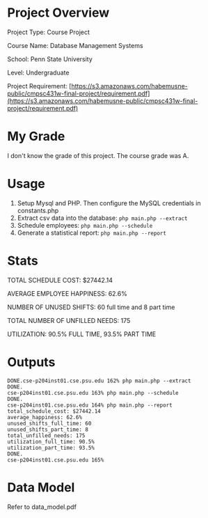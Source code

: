 # Project Overview

Project Type: Course Project

Course Name: Database Management Systems

School: Penn State University

Level: Undergraduate

Project Requirement: [https://s3.amazonaws.com/habemusne-public/cmpsc431w-final-project/requirement.pdf](https://s3.amazonaws.com/habemusne-public/cmpsc431w-final-project/requirement.pdf)


# My Grade

I don't know the grade of this project. The course grade was A.

# Usage

1. Setup Mysql and PHP. Then configure the MySQL credentials in constants.php
2. Extract csv data into the database: `php main.php --extract`
3. Schedule employees: `php main.php --schedule`
4. Generate a statistical report: `php main.php --report`

# Stats

TOTAL SCHEDULE COST: $27442.14

AVERAGE EMPLOYEE HAPPINESS: 62.6%

NUMBER OF UNUSED SHIFTS: 60 full time and 8 part time

TOTAL NUMBER OF UNFILLED NEEDS: 175

UTILIZATION: 90.5% FULL TIME, 93.5% PART TIME

# Outputs

```
DONE.cse-p204inst01.cse.psu.edu 162% php main.php --extract
DONE.
cse-p204inst01.cse.psu.edu 163% php main.php --schedule
DONE.
cse-p204inst01.cse.psu.edu 164% php main.php --report
total_schedule_cost: $27442.14
average_happiness: 62.6%
unused_shifts_full_time: 60
unused_shifts_part_time: 8
total_unfilled_needs: 175
utilization_full_time: 90.5%
utilization_part_time: 93.5%
DONE.
cse-p204inst01.cse.psu.edu 165%
```

# Data Model

Refer to data_model.pdf
